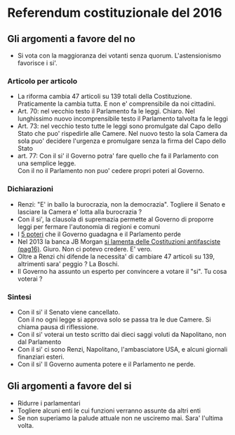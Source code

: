 # Referendum costituzionale del 2016 

## Gli argomenti a favore del no 

- Si vota con la maggioranza dei votanti senza quorum. L'astensionismo favorisce i si'.

### Articolo per articolo

- La riforma cambia 47 articoli su 139 totali della Costituzione. Praticamente la cambia tutta. E non e' comprensibile da noi cittadini.
- Art. 70: nel vecchio testo il Parlamento fa le leggi. Chiaro. Nel lunghissimo nuovo incomprensibile testo il Parlamento talvolta fa le leggi
- Art. 73: nel vecchio testo tutte le leggi sono promulgate dal Capo dello Stato che puo' rispedirle alle Camere. Nel nuovo testo la sola Camera da sola puo' decidere l'urgenza e promulgare senza la firma del Capo dello Stato
- art. 77: Con il si' il Governo potra' fare quello che fa il Parlamento con una semplice legge. <br>Con il no il Parlamento non puo' cedere propri poteri al Governo.

### Dichiarazioni
- Renzi: "E' in ballo la burocrazia, non la democrazia". Togliere il Senato e lasciare la Camera e' lotta alla burocrazia ?
- Con il si', la clausola di supremazia permette al Governo di proporre leggi per fermare l'autonomia di regioni e comuni
- I <a href=http://www.internazionale.it/notizie/2016/10/04/critiche-riforma-costituzionale>5 poteri</a> che il Governo guadagna e il Parlamento perde
- Nel 2013 la banca JB Morgan <a href=http://www.ilfattoquotidiano.it/2013/06/19/ricetta-jp-morgan-per-uneuropa-integrata-liberarsi-delle-costituzioni-antifasciste/630787/>si lamenta delle Costituzioni antifasciste (pag16)</a>. Giuro. Non ci potevo credere. E' vero.
- Oltre a Renzi chi difende la necessita' di cambiare 47 articoli su 139, altrimenti sara' peggio ? La Boschi.
- Il Governo ha assunto un esperto per convincere a votare il "si". Tu cosa voterai ?

### Sintesi

- Con il si' il Senato viene cancellato. <br>Con il no ogni legge si approva solo se passa tra le due Camere. Si chiama pausa di riflessione.
- Con il si' voterai un testo scritto dai dieci saggi voluti da Napolitano, non dal Parlamento
- Con il si' ci sono Renzi, Napolitano, l'ambasciatore USA, e alcuni giornali finanziari esteri.
- Con il si' Il Governo aumenta potere e il Parlamento ne perde.


## Gli argomenti a favore del si

- Ridurre i parlamentari
- Togliere alcuni enti le cui funzioni verranno assunte da altri enti
- Se non superiamo la palude attuale non ne usciremo mai. Sara' l'ultima volta.

